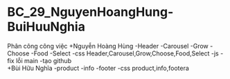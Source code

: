 # BC_29_NguyenHoangHung-BuiHuuNghia
Phân công công việc
+Nguyễn Hoàng Hùng
    -Header
    -Carousel
    -Grow
    -Choose
    -Food
    -Select
    -css Header,Carousel,Grow,Choose,Food,Select
    -js
    -fix lỗi main
    -tạo github<br>
+Bùi Hữu Nghĩa
    -product
    -info
    -footer
    -css product,info,footera